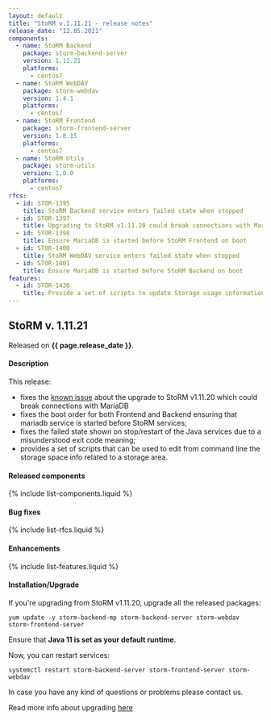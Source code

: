 ```yaml
---
layout: default
title: "StoRM v.1.11.21 - release notes"
release_date: "12.05.2021"
components:
  - name: StoRM Backend
    package: storm-backend-server
    version: 1.11.21
    platforms:
      - centos7
  - name: StoRM WebDAV
    package: storm-webdav
    version: 1.4.1
    platforms:
      - centos7
  - name: StoRM Frontend
    package: storm-frontend-server
    version: 1.8.15
    platforms:
      - centos7
  - name: StoRM Utils
    package: storm-utils
    version: 1.0.0
    platforms:
      - centos7
rfcs:
  - id: STOR-1395
    title: StoRM Backend service enters failed state when stopped
  - id: STOR-1397
    title: Upgrading to StoRM v1.11.20 could break connections with MariaDB
  - id: STOR-1398
    title: Ensure MariaDB is started before StoRM Frontend on boot
  - id: STOR-1400
    title: StoRM WebDAV service enters failed state when stopped
  - id: STOR-1401
    title: Ensure MariaDB is started before StoRM Backend on boot
features:
  - id: STOR-1430
    title: Provide a set of scripts to update Storage usage information
---
```


## StoRM v. 1.11.21

Released on **{{ page.release_date }}**.

#### Description

This release:

* fixes the [known issue][known-issue-post] about the upgrade to StoRM v1.11.20 which could break connections with MariaDB
* fixes the boot order for both Frontend and Backend ensuring that mariadb service is started before StoRM services;
* fixes the failed state shown on stop/restart of the Java services due to a misunderstood exit code meaning;
* provides a set of scripts that can be used to edit from command line the storage space info related to a storage area.

#### Released components

{% include list-components.liquid %}

#### Bug fixes

{% include list-rfcs.liquid %}

#### Enhancements

{% include list-features.liquid %}

#### Installation/Upgrade

If you're upgrading from StoRM v1.11.20, upgrade all the released packages:

```
yum update -y storm-backend-mp storm-backend-server storm-webdav storm-frontend-server
```

Ensure that **Java 11 is set as your default runtime**. 

Now, you can restart services:

```
systemctl restart storm-backend-server storm-frontend-server storm-webdav
```

In case you have any kind of questions or problems please contact us.

Read more info about upgrading [here][upgrade-from-20]


[downloads-page]: {{site.baseurl}}/download.html#stable-releases
[storm-sysadmin-guide]: {{site.baseurl}}/documentation/sysadmin-guide

[upgrade-from-20]: {{site.baseurl}}/documentation/sysadmin-guide/1.11.21/upgrading/

[known-issue-post]: {{site.baseurl}}/2021/04/30/storm-v1.11.20-known-issue.html